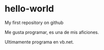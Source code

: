 # hello-world

My first repository on github

Me gusta programar, es una de mis aficiones.

Ultimamente programa en vb.net.
